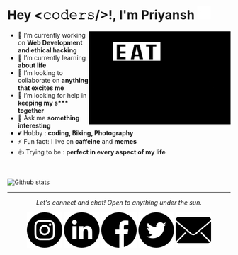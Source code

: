
<h1 allign="center">
Hey <𝚌𝚘𝚍𝚎𝚛𝚜/>!,  I'm Priyansh <img src="https://github.com/PriyanshTri/PriyanshTri/blob/main/asset/hi.gif?raw=true">
</h1>
<img align="right" alt="GIF" src="https://github.com/PriyanshTri/PriyanshTri/blob/main/asset/eat_sleep_code_repeat.gif?raw=true" />

- 🔭 I’m currently working on **Web Development and ethical hacking**
- 🌱 I’m currently learning **about life**
- 👯 I’m looking to collaborate on **anything that excites me**
- 🤔 I’m looking for help in **keeping my s\*\*\* together**
- 💬 Ask me **something interesting**
- 💕 Hobby   :  **coding, Biking, Photography**
- ⚡ Fun fact: I live on **caffeine** and **memes**
- 👍 Trying to be :  **perfect in every aspect of my life**
<br>

![Github stats](https://github-readme-stats.vercel.app/api?username=PriyanshTri)
<br>

---

<p align="center">
  <i>Let's connect and chat! Open to anything under the sun.</i>

  <p align="center">
    <a href="https://www.instagram.com/priyansh_so_cool/" alt="Instagram" target="_blank"><img src="https://raw.githubusercontent.com/PriyanshTri/PriyanshTri/c77c4ca9c67d943545606336b6bfbdc33da817eb/asset/instagram.svg"></a>
  <a href="https://www.linkedin.com/in/PriyanshTri" alt="Linkedin" target="_blank"><img src="https://raw.githubusercontent.com/PriyanshTri/PriyanshTri/c77c4ca9c67d943545606336b6bfbdc33da817eb/asset/linkedin.svg"></a>
    <a href="https://www.facebook.com/priyansh.tri/" alt="facebook" target="_blank"><img src="https://raw.githubusercontent.com/PriyanshTri/PriyanshTri/c77c4ca9c67d943545606336b6bfbdc33da817eb/asset/facebook.svg" ></a>
    <a href="https://twitter.com/ManiPriyansh" alt="Twitter" target="_blank"><img src="https://raw.githubusercontent.com/PriyanshTri/PriyanshTri/c77c4ca9c67d943545606336b6bfbdc33da817eb/asset/twitter.svg"></a>    
    <a href="mailto:PriyanshTripathi007@gmail.com" alt="Email me" target="_blank"><img src="https://raw.githubusercontent.com/PriyanshTri/PriyanshTri/c77c4ca9c67d943545606336b6bfbdc33da817eb/asset/mail.svg"></a>
  </p>
</p>
